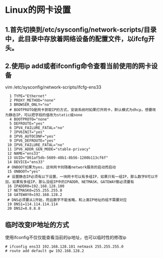 # Linux的网卡设置

## 1.首先切换到/etc/sysconfig/network-scripts/目录中，此目录中存放着网络设备的配置文件，以ifcfg开头。

## 2.使用ip add或者ifconfig命令查看当前使用的网卡设备

vim /etc/sysconfig/network-scripts/ifcfg-ens33  

```shell
  1 TYPE="Ethernet"
  2 PROXY_METHOD="none"
  3 BROWSER_ONLY="no"
  # BOOTPROTO是网卡获取IP的方式，安装系统时如果打开网卡，默认模式为dhcp，想要改为静态IP，可以把字段的值改为static或none
  4 BOOTPROTO="none"
  5 DEFROUTE="yes"
  6 IPV4_FAILURE_FATAL="no"
  7 IPV6INIT="yes"
  8 IPV6_AUTOCONF="yes"
  9 IPV6_DEFROUTE="yes"
 10 IPV6_FAILURE_FATAL="no"
 11 IPV6_ADDR_GEN_MODE="stable-privacy"
 12 NAME="ens33"
 13 UUID="861af5db-5609-48b1-8b56-1200b113cf6f"
 14 DEVICE="ens33"
 # ONBOOT如果为yes，这块网卡则随着network服务的启动而启动
 15 ONBOOT="yes"
 # 设置静态IP必须有以下设置，一块网卡可以有多组IP，如果只有一组IP，那么数字0可以不加，如果有多组IP，那么没组IP中的IPADDR、NETMASK、GATEWAY都必须要有
 16 IPADDR0=192.168.128.100
 17 NETMASK0=255.255.255.0
 18 GATEWAY0=192.168.128.2
 # DNS必须要从1开始，而且数字不能省略，和上面IP地址的组不需要对应
 19 DNS1=114.114.114.114
 20 DNS2=8.8.8.8
```

## 临时改变IP地址的方式

使用ifconfig不仅仅能查看当前的ip地址，也可以临时性的修改ip  

```shell
# ifconfig ens33 192.168.128.101 netmask 255.255.255.0
# route add default gw 192.168.128.2
```
